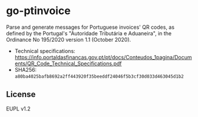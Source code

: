 # go-ptinvoice

Parse and generate messages for Portuguese invoices' QR codes, as
defined by the Portugal's "Autoridade Tributária e Aduaneira", in the
Ordinance No 195/2020 version 1.1 (October 2020).

* Technical specifications: <https://info.portaldasfinancas.gov.pt/pt/docs/Conteudos_1pagina/Documents/QR_Code_Technical_Specifications.pdf>
* SHA256: `a80ba4025bafb8692a2ff443920f35beeddf24046f5b3cf30d033d463045d1b2`

## License

EUPL v1.2
